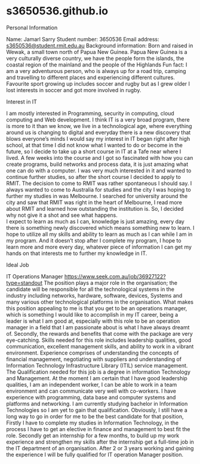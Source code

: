 # s3650536.github.io
Personal Information

Name: Jamarl Sarry
Student number: 3650536
Email address: s3650536@student.rmit.edu.au
Background information: Born and raised in Wewak, a small town north of Papua New Guinea. Papua New Guinea is a very culturally diverse country, we have the people form the islands, the coastal region of the mainland and the people of the Highlands
Fun fact: I am a very adventurous person, who is always up for a road trip, camping and travelling to different places and experiencing different cultures. Favourite sport growing up includes soccer and rugby but as I grew older I lost interests in soccer and got more involved in rugby. 

Interest in IT

I am mostly interested in Programming, security in computing, cloud computing and Web development. I think IT is a very broad program, there is more to it than we know, we live in a technological age, where everything around us is changing to digital and everyday there is a new discovery that blows everyone’s minds
I would say my interest in IT began right after high school, at that time I did not know what I wanted to do or become in the future, so I decide to take up a short course in IT at a Tafe near where I lived. A few weeks into the course and I got so fascinated with how you can create programs, build networks and process data, it is just amazing what one can do with a computer.  I was very much interested in it and wanted to continue further studies, so after the short course I decided to apply to RMIT.
The decision to come to RMIT was rather spontaneous I should say. I always wanted to come to Australia for studies and the city I was hoping to further my studies in was Melbourne. I searched for university around the city and saw that RMIT was right in the heart of Melbourne, I read more about RMIT and learned how outstanding the institution is. So, I decided why not give it a shot and see what happens.  
I expect to learn as much as I can, knowledge is just amazing, every day there is something newly discovered which means something new to learn. I hope to utilize all my skills and ability to learn as much as I can while I am in my program. And it doesn’t stop after I complete my program, I hope to learn more and more every day, whatever piece of information I can get my hands on that interests me to further my knowledge in IT.

Ideal Job

IT Operations Manager
https://www.seek.com.au/job/36927122?type=standout
The position plays a major role in the organisation; the candidate will be responsible for all the technological systems in the industry including networks, hardware, software, devices, Systems and many various other technological platforms in the organisation. What makes this position appealing to me is that you get to be an operations manager, which is something I would like to accomplish in my IT career, being a leader is what I am good at, especially with this role to be an operation manager in a field that I am passionate about is what I have always dreamt of. Secondly, the rewards and benefits that come with the package are very eye-catching.
Skills needed for this role includes leadership qualities, good communication, excellent management skills, and ability to work in a vibrant environment. Experience comprises of understanding the concepts of financial management, negotiating with suppliers and understanding of Information Technology Infrastructure Library (ITIL) service management. The Qualification needed for this job is a degree in information Technology and Management. At the moment I am certain that I have good leadership qualities, I am an independent worker, I can be able to work in a team environment and can communicate very well with co-workers. I have experience with programming, data base and computer systems and platforms and networking. I am currently studying bachelor in Information Technologies so I am yet to gain that qualification. Obviously, I still have a long way to go in order for me to be the best candidate for that position, Firstly I have to complete my studies in Information Technology, in the process I have to get an elective in finance and management to best fit the role. Secondly get an internship for a few months, to build up my work experience and strengthen my skills after the internship get a full-time job in the IT department of an organisation. After 2 or 3 years working and gaining the experience I will be fully qualified for IT operation Manager position.

